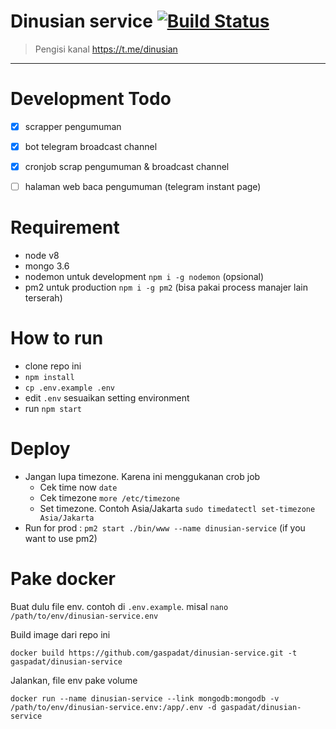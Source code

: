 # Dinusian service [![Build Status](https://travis-ci.com/gaspadat/dinusian-service.svg?branch=master)](https://travis-ci.com/gaspadat/dinusian-service)

> Pengisi kanal https://t.me/dinusian

---

# Development Todo
- [x] scrapper pengumuman
- [x] bot telegram broadcast channel
- [x] cronjob scrap pengumuman & broadcast channel
- [ ] halaman web baca pengumuman (telegram instant page)


# Requirement
- node v8
- mongo 3.6
- nodemon untuk development `npm i -g nodemon` (opsional)
- pm2 untuk production `npm i -g pm2` (bisa pakai process manajer lain terserah)

# How to run
- clone repo ini
- `npm install`
- `cp .env.example .env`
- edit `.env` sesuaikan setting environment
- run `npm start`

# Deploy
- Jangan lupa timezone. Karena ini menggukanan crob job
  - Cek time now `date`
  - Cek timezone `more /etc/timezone`
  - Set timezone. Contoh Asia/Jakarta `sudo timedatectl set-timezone Asia/Jakarta`
- Run for prod : `pm2 start ./bin/www --name dinusian-service` (if you want to use pm2)

# Pake docker
Buat dulu file env. contoh di `.env.example`.
misal `nano /path/to/env/dinusian-service.env`

Build image dari repo ini

`docker build https://github.com/gaspadat/dinusian-service.git -t gaspadat/dinusian-service`

Jalankan, file env pake volume

`docker run --name dinusian-service --link mongodb:mongodb -v /path/to/env/dinusian-service.env:/app/.env -d gaspadat/dinusian-service`
